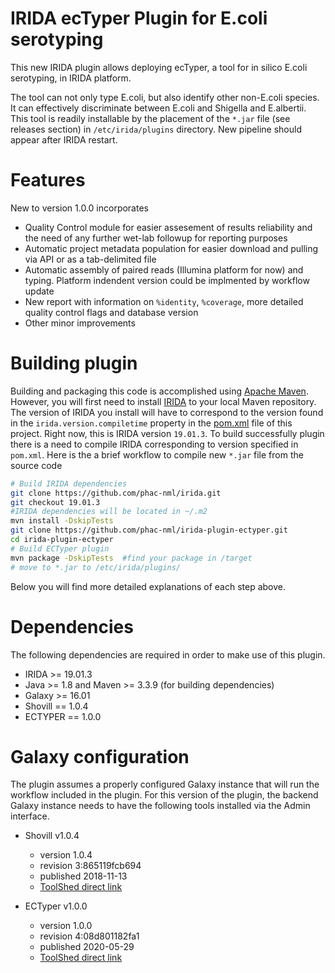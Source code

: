 # IRIDA ecTyper Plugin for E.coli serotyping
This new IRIDA plugin allows deploying ecTyper, a tool for in silico E.coli serotyping, in IRIDA platform.

The tool can not only type E.coli, but also identify other non-E.coli species. It can effectively discriminate between E.coli and Shigella and E.albertii.
This tool is readily installable by the placement of the `*.jar` file (see releases section) in `/etc/irida/plugins` directory. New pipeline should appear after IRIDA restart. 

# Features
New to version 1.0.0 incorporates

* Quality Control module for easier assesement of results reliability and the need of any further wet-lab followup for reporting purposes
* Automatic project metadata population for easier download and pulling via API or as a tab-delimited file
* Automatic assembly of paired reads (Illumina platform for now) and typing. Platform indendent version could be implmented by workflow update
* New report with information on `%identity`, `%coverage`, more detailed quality control flags and database version
* Other minor improvements


# Building plugin

Building and packaging this code is accomplished using [Apache Maven](http://maven.apache.org/download.cgi). However, you will first need to install [IRIDA](https://github.com/phac-nml/irida) to your local Maven repository. The version of IRIDA you install will have to correspond to the version found in the `irida.version.compiletime` property in the [pom.xml](https://github.com/phac-nml/irida-plugin-ectyper/blob/master/pom.xml) file of this project. Right now, this is IRIDA version `19.01.3`. To build successfully plugin there is a need to compile IRIDA corresponding to version specified in `pom.xml`. 
Here is the a brief workflow to compile new `*.jar` file from the source code 

```bash
# Build IRIDA dependencies
git clone https://github.com/phac-nml/irida.git
git checkout 19.01.3
#IRIDA dependencies will be located in ~/.m2
mvn install -DskipTests 
git clone https://github.com/phac-nml/irida-plugin-ectyper.git
cd irida-plugin-ectyper
# Build ECTyper plugin
mvn package -DskipTests  #find your package in /target
# move to *.jar to /etc/irida/plugins/
```
Below you will find more detailed explanations of each step above.


# Dependencies

The following dependencies are required in order to make use of this plugin.

* IRIDA >= 19.01.3
* Java >= 1.8 and Maven >= 3.3.9 (for building dependencies)
* Galaxy >= 16.01
* Shovill == 1.0.4
* ECTYPER == 1.0.0

# Galaxy configuration
The plugin assumes a properly configured Galaxy instance that will run the workflow included in the plugin.
For this version of the plugin, the backend Galaxy instance needs to have the following tools installed via the Admin interface.

* Shovill v1.0.4
  * version 1.0.4
  * revision 3:865119fcb694
  * published 2018-11-13
  * [ToolShed direct link](https://toolshed.g2.bx.psu.edu/view/iuc/shovill/865119fcb694)

  
* ECTyper v1.0.0
  * version 1.0.0
  * revision 4:08d801182fa1
  * published 2020-05-29
  * [ToolShed direct link](https://toolshed.g2.bx.psu.edu/view/nml/ectyper/08d801182fa1)


